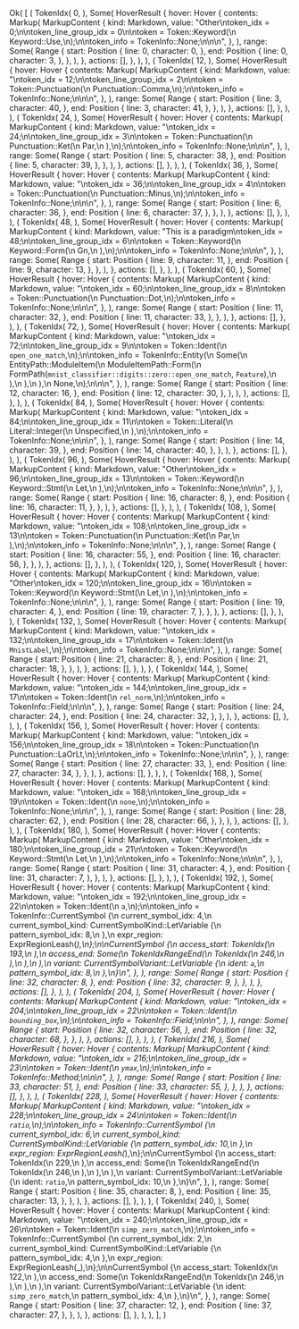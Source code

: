 Ok(
    [
        (
            TokenIdx(
                0,
            ),
            Some(
                HoverResult {
                    hover: Hover {
                        contents: Markup(
                            MarkupContent {
                                kind: Markdown,
                                value: "Other\ntoken_idx = 0;\n\ntoken_line_group_idx = 0\n\ntoken = Token::Keyword(\n    Keyword::Use,\n);\n\ntoken_info = TokenInfo::None;\n\n\n",
                            },
                        ),
                        range: Some(
                            Range {
                                start: Position {
                                    line: 0,
                                    character: 0,
                                },
                                end: Position {
                                    line: 0,
                                    character: 3,
                                },
                            },
                        ),
                    },
                    actions: [],
                },
            ),
        ),
        (
            TokenIdx(
                12,
            ),
            Some(
                HoverResult {
                    hover: Hover {
                        contents: Markup(
                            MarkupContent {
                                kind: Markdown,
                                value: "\ntoken_idx = 12;\n\ntoken_line_group_idx = 2\n\ntoken = Token::Punctuation(\n    Punctuation::Comma,\n);\n\ntoken_info = TokenInfo::None;\n\n\n",
                            },
                        ),
                        range: Some(
                            Range {
                                start: Position {
                                    line: 3,
                                    character: 40,
                                },
                                end: Position {
                                    line: 3,
                                    character: 41,
                                },
                            },
                        ),
                    },
                    actions: [],
                },
            ),
        ),
        (
            TokenIdx(
                24,
            ),
            Some(
                HoverResult {
                    hover: Hover {
                        contents: Markup(
                            MarkupContent {
                                kind: Markdown,
                                value: "\ntoken_idx = 24;\n\ntoken_line_group_idx = 3\n\ntoken = Token::Punctuation(\n    Punctuation::Ket(\n        Par,\n    ),\n);\n\ntoken_info = TokenInfo::None;\n\n\n",
                            },
                        ),
                        range: Some(
                            Range {
                                start: Position {
                                    line: 5,
                                    character: 38,
                                },
                                end: Position {
                                    line: 5,
                                    character: 39,
                                },
                            },
                        ),
                    },
                    actions: [],
                },
            ),
        ),
        (
            TokenIdx(
                36,
            ),
            Some(
                HoverResult {
                    hover: Hover {
                        contents: Markup(
                            MarkupContent {
                                kind: Markdown,
                                value: "\ntoken_idx = 36;\n\ntoken_line_group_idx = 4\n\ntoken = Token::Punctuation(\n    Punctuation::Minus,\n);\n\ntoken_info = TokenInfo::None;\n\n\n",
                            },
                        ),
                        range: Some(
                            Range {
                                start: Position {
                                    line: 6,
                                    character: 36,
                                },
                                end: Position {
                                    line: 6,
                                    character: 37,
                                },
                            },
                        ),
                    },
                    actions: [],
                },
            ),
        ),
        (
            TokenIdx(
                48,
            ),
            Some(
                HoverResult {
                    hover: Hover {
                        contents: Markup(
                            MarkupContent {
                                kind: Markdown,
                                value: "This is a paradigm\ntoken_idx = 48;\n\ntoken_line_group_idx = 6\n\ntoken = Token::Keyword(\n    Keyword::Form(\n        Gn,\n    ),\n);\n\ntoken_info = TokenInfo::None;\n\n\n",
                            },
                        ),
                        range: Some(
                            Range {
                                start: Position {
                                    line: 9,
                                    character: 11,
                                },
                                end: Position {
                                    line: 9,
                                    character: 13,
                                },
                            },
                        ),
                    },
                    actions: [],
                },
            ),
        ),
        (
            TokenIdx(
                60,
            ),
            Some(
                HoverResult {
                    hover: Hover {
                        contents: Markup(
                            MarkupContent {
                                kind: Markdown,
                                value: "\ntoken_idx = 60;\n\ntoken_line_group_idx = 8\n\ntoken = Token::Punctuation(\n    Punctuation::Dot,\n);\n\ntoken_info = TokenInfo::None;\n\n\n",
                            },
                        ),
                        range: Some(
                            Range {
                                start: Position {
                                    line: 11,
                                    character: 32,
                                },
                                end: Position {
                                    line: 11,
                                    character: 33,
                                },
                            },
                        ),
                    },
                    actions: [],
                },
            ),
        ),
        (
            TokenIdx(
                72,
            ),
            Some(
                HoverResult {
                    hover: Hover {
                        contents: Markup(
                            MarkupContent {
                                kind: Markdown,
                                value: "\ntoken_idx = 72;\n\ntoken_line_group_idx = 9\n\ntoken = Token::Ident(\n    `open_one_match`,\n);\n\ntoken_info = TokenInfo::Entity(\n    Some(\n        EntityPath::ModuleItem(\n            ModuleItemPath::Form(\n                FormPath(`mnist_classifier::digits::zero::open_one_match`, `Feature`),\n            ),\n        ),\n    ),\n    None,\n);\n\n\n",
                            },
                        ),
                        range: Some(
                            Range {
                                start: Position {
                                    line: 12,
                                    character: 16,
                                },
                                end: Position {
                                    line: 12,
                                    character: 30,
                                },
                            },
                        ),
                    },
                    actions: [],
                },
            ),
        ),
        (
            TokenIdx(
                84,
            ),
            Some(
                HoverResult {
                    hover: Hover {
                        contents: Markup(
                            MarkupContent {
                                kind: Markdown,
                                value: "\ntoken_idx = 84;\n\ntoken_line_group_idx = 11\n\ntoken = Token::Literal(\n    Literal::Integer(\n        Unspecified,\n    ),\n);\n\ntoken_info = TokenInfo::None;\n\n\n",
                            },
                        ),
                        range: Some(
                            Range {
                                start: Position {
                                    line: 14,
                                    character: 39,
                                },
                                end: Position {
                                    line: 14,
                                    character: 40,
                                },
                            },
                        ),
                    },
                    actions: [],
                },
            ),
        ),
        (
            TokenIdx(
                96,
            ),
            Some(
                HoverResult {
                    hover: Hover {
                        contents: Markup(
                            MarkupContent {
                                kind: Markdown,
                                value: "Other\ntoken_idx = 96;\n\ntoken_line_group_idx = 13\n\ntoken = Token::Keyword(\n    Keyword::Stmt(\n        Let,\n    ),\n);\n\ntoken_info = TokenInfo::None;\n\n\n",
                            },
                        ),
                        range: Some(
                            Range {
                                start: Position {
                                    line: 16,
                                    character: 8,
                                },
                                end: Position {
                                    line: 16,
                                    character: 11,
                                },
                            },
                        ),
                    },
                    actions: [],
                },
            ),
        ),
        (
            TokenIdx(
                108,
            ),
            Some(
                HoverResult {
                    hover: Hover {
                        contents: Markup(
                            MarkupContent {
                                kind: Markdown,
                                value: "\ntoken_idx = 108;\n\ntoken_line_group_idx = 13\n\ntoken = Token::Punctuation(\n    Punctuation::Ket(\n        Par,\n    ),\n);\n\ntoken_info = TokenInfo::None;\n\n\n",
                            },
                        ),
                        range: Some(
                            Range {
                                start: Position {
                                    line: 16,
                                    character: 55,
                                },
                                end: Position {
                                    line: 16,
                                    character: 56,
                                },
                            },
                        ),
                    },
                    actions: [],
                },
            ),
        ),
        (
            TokenIdx(
                120,
            ),
            Some(
                HoverResult {
                    hover: Hover {
                        contents: Markup(
                            MarkupContent {
                                kind: Markdown,
                                value: "Other\ntoken_idx = 120;\n\ntoken_line_group_idx = 16\n\ntoken = Token::Keyword(\n    Keyword::Stmt(\n        Let,\n    ),\n);\n\ntoken_info = TokenInfo::None;\n\n\n",
                            },
                        ),
                        range: Some(
                            Range {
                                start: Position {
                                    line: 19,
                                    character: 4,
                                },
                                end: Position {
                                    line: 19,
                                    character: 7,
                                },
                            },
                        ),
                    },
                    actions: [],
                },
            ),
        ),
        (
            TokenIdx(
                132,
            ),
            Some(
                HoverResult {
                    hover: Hover {
                        contents: Markup(
                            MarkupContent {
                                kind: Markdown,
                                value: "\ntoken_idx = 132;\n\ntoken_line_group_idx = 17\n\ntoken = Token::Ident(\n    `MnistLabel`,\n);\n\ntoken_info = TokenInfo::None;\n\n\n",
                            },
                        ),
                        range: Some(
                            Range {
                                start: Position {
                                    line: 21,
                                    character: 8,
                                },
                                end: Position {
                                    line: 21,
                                    character: 18,
                                },
                            },
                        ),
                    },
                    actions: [],
                },
            ),
        ),
        (
            TokenIdx(
                144,
            ),
            Some(
                HoverResult {
                    hover: Hover {
                        contents: Markup(
                            MarkupContent {
                                kind: Markdown,
                                value: "\ntoken_idx = 144;\n\ntoken_line_group_idx = 17\n\ntoken = Token::Ident(\n    `rel_norm`,\n);\n\ntoken_info = TokenInfo::Field;\n\n\n",
                            },
                        ),
                        range: Some(
                            Range {
                                start: Position {
                                    line: 24,
                                    character: 24,
                                },
                                end: Position {
                                    line: 24,
                                    character: 32,
                                },
                            },
                        ),
                    },
                    actions: [],
                },
            ),
        ),
        (
            TokenIdx(
                156,
            ),
            Some(
                HoverResult {
                    hover: Hover {
                        contents: Markup(
                            MarkupContent {
                                kind: Markdown,
                                value: "\ntoken_idx = 156;\n\ntoken_line_group_idx = 18\n\ntoken = Token::Punctuation(\n    Punctuation::LaOrLt,\n);\n\ntoken_info = TokenInfo::None;\n\n\n",
                            },
                        ),
                        range: Some(
                            Range {
                                start: Position {
                                    line: 27,
                                    character: 33,
                                },
                                end: Position {
                                    line: 27,
                                    character: 34,
                                },
                            },
                        ),
                    },
                    actions: [],
                },
            ),
        ),
        (
            TokenIdx(
                168,
            ),
            Some(
                HoverResult {
                    hover: Hover {
                        contents: Markup(
                            MarkupContent {
                                kind: Markdown,
                                value: "\ntoken_idx = 168;\n\ntoken_line_group_idx = 19\n\ntoken = Token::Ident(\n    `none`,\n);\n\ntoken_info = TokenInfo::None;\n\n\n",
                            },
                        ),
                        range: Some(
                            Range {
                                start: Position {
                                    line: 28,
                                    character: 62,
                                },
                                end: Position {
                                    line: 28,
                                    character: 66,
                                },
                            },
                        ),
                    },
                    actions: [],
                },
            ),
        ),
        (
            TokenIdx(
                180,
            ),
            Some(
                HoverResult {
                    hover: Hover {
                        contents: Markup(
                            MarkupContent {
                                kind: Markdown,
                                value: "Other\ntoken_idx = 180;\n\ntoken_line_group_idx = 21\n\ntoken = Token::Keyword(\n    Keyword::Stmt(\n        Let,\n    ),\n);\n\ntoken_info = TokenInfo::None;\n\n\n",
                            },
                        ),
                        range: Some(
                            Range {
                                start: Position {
                                    line: 31,
                                    character: 4,
                                },
                                end: Position {
                                    line: 31,
                                    character: 7,
                                },
                            },
                        ),
                    },
                    actions: [],
                },
            ),
        ),
        (
            TokenIdx(
                192,
            ),
            Some(
                HoverResult {
                    hover: Hover {
                        contents: Markup(
                            MarkupContent {
                                kind: Markdown,
                                value: "\ntoken_idx = 192;\n\ntoken_line_group_idx = 22\n\ntoken = Token::Ident(\n    `a`,\n);\n\ntoken_info = TokenInfo::CurrentSymbol {\n    current_symbol_idx: 4,\n    current_symbol_kind: CurrentSymbolKind::LetVariable {\n        pattern_symbol_idx: 8,\n    },\n    expr_region: ExprRegionLeash(_),\n};\n\nCurrentSymbol {\n    access_start: TokenIdx(\n        193,\n    ),\n    access_end: Some(\n        TokenIdxRangeEnd(\n            TokenIdx(\n                246,\n            ),\n        ),\n    ),\n    variant: CurrentSymbolVariant::LetVariable {\n        ident: `a`,\n        pattern_symbol_idx: 8,\n    },\n}\n",
                            },
                        ),
                        range: Some(
                            Range {
                                start: Position {
                                    line: 32,
                                    character: 8,
                                },
                                end: Position {
                                    line: 32,
                                    character: 9,
                                },
                            },
                        ),
                    },
                    actions: [],
                },
            ),
        ),
        (
            TokenIdx(
                204,
            ),
            Some(
                HoverResult {
                    hover: Hover {
                        contents: Markup(
                            MarkupContent {
                                kind: Markdown,
                                value: "\ntoken_idx = 204;\n\ntoken_line_group_idx = 22\n\ntoken = Token::Ident(\n    `bounding_box`,\n);\n\ntoken_info = TokenInfo::Field;\n\n\n",
                            },
                        ),
                        range: Some(
                            Range {
                                start: Position {
                                    line: 32,
                                    character: 56,
                                },
                                end: Position {
                                    line: 32,
                                    character: 68,
                                },
                            },
                        ),
                    },
                    actions: [],
                },
            ),
        ),
        (
            TokenIdx(
                216,
            ),
            Some(
                HoverResult {
                    hover: Hover {
                        contents: Markup(
                            MarkupContent {
                                kind: Markdown,
                                value: "\ntoken_idx = 216;\n\ntoken_line_group_idx = 23\n\ntoken = Token::Ident(\n    `ymax`,\n);\n\ntoken_info = TokenInfo::Method;\n\n\n",
                            },
                        ),
                        range: Some(
                            Range {
                                start: Position {
                                    line: 33,
                                    character: 51,
                                },
                                end: Position {
                                    line: 33,
                                    character: 55,
                                },
                            },
                        ),
                    },
                    actions: [],
                },
            ),
        ),
        (
            TokenIdx(
                228,
            ),
            Some(
                HoverResult {
                    hover: Hover {
                        contents: Markup(
                            MarkupContent {
                                kind: Markdown,
                                value: "\ntoken_idx = 228;\n\ntoken_line_group_idx = 24\n\ntoken = Token::Ident(\n    `ratio`,\n);\n\ntoken_info = TokenInfo::CurrentSymbol {\n    current_symbol_idx: 6,\n    current_symbol_kind: CurrentSymbolKind::LetVariable {\n        pattern_symbol_idx: 10,\n    },\n    expr_region: ExprRegionLeash(_),\n};\n\nCurrentSymbol {\n    access_start: TokenIdx(\n        229,\n    ),\n    access_end: Some(\n        TokenIdxRangeEnd(\n            TokenIdx(\n                246,\n            ),\n        ),\n    ),\n    variant: CurrentSymbolVariant::LetVariable {\n        ident: `ratio`,\n        pattern_symbol_idx: 10,\n    },\n}\n",
                            },
                        ),
                        range: Some(
                            Range {
                                start: Position {
                                    line: 35,
                                    character: 8,
                                },
                                end: Position {
                                    line: 35,
                                    character: 13,
                                },
                            },
                        ),
                    },
                    actions: [],
                },
            ),
        ),
        (
            TokenIdx(
                240,
            ),
            Some(
                HoverResult {
                    hover: Hover {
                        contents: Markup(
                            MarkupContent {
                                kind: Markdown,
                                value: "\ntoken_idx = 240;\n\ntoken_line_group_idx = 26\n\ntoken = Token::Ident(\n    `simp_zero_match`,\n);\n\ntoken_info = TokenInfo::CurrentSymbol {\n    current_symbol_idx: 2,\n    current_symbol_kind: CurrentSymbolKind::LetVariable {\n        pattern_symbol_idx: 4,\n    },\n    expr_region: ExprRegionLeash(_),\n};\n\nCurrentSymbol {\n    access_start: TokenIdx(\n        122,\n    ),\n    access_end: Some(\n        TokenIdxRangeEnd(\n            TokenIdx(\n                246,\n            ),\n        ),\n    ),\n    variant: CurrentSymbolVariant::LetVariable {\n        ident: `simp_zero_match`,\n        pattern_symbol_idx: 4,\n    },\n}\n",
                            },
                        ),
                        range: Some(
                            Range {
                                start: Position {
                                    line: 37,
                                    character: 12,
                                },
                                end: Position {
                                    line: 37,
                                    character: 27,
                                },
                            },
                        ),
                    },
                    actions: [],
                },
            ),
        ),
    ],
)